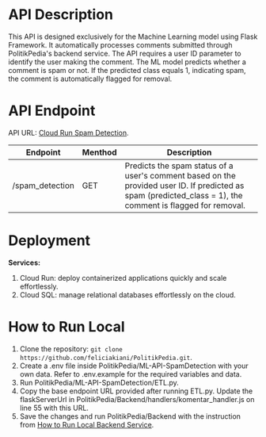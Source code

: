 # API Description
This API is designed exclusively for the Machine Learning model using Flask Framework. It automatically processes comments submitted through PolitikPedia's backend service. The API requires a user ID parameter to identify the user making the comment. The ML model predicts whether a comment is spam or not. If the predicted class equals 1, indicating spam, the comment is automatically flagged for removal.

# API Endpoint
API URL: [Cloud Run Spam Detection](https://spam-detection-service-ztd22w7ixa-et.a.run.app).

|Endpoint|Menthod|Description|
|----|-----|-------|
|/spam_detection|GET|Predicts the spam status of a user's comment based on the provided user ID. If predicted as spam (predicted_class = 1), the comment is flagged for removal.|

# Deployment
**Services:**
1. Cloud Run: deploy containerized applications quickly and scale effortlessly.
3. Cloud SQL: manage relational databases effortlessly on the cloud.

# How to Run Local
1. Clone the repository: `git clone https://github.com/feliciakiani/PolitikPedia.git`.
2. Create a .env file inside PolitikPedia/ML-API-SpamDetection with your own data. Refer to .env.example for the required variables and data.
3. Run PolitikPedia/ML-API-SpamDetection/ETL.py.
4. Copy the base endpoint URL provided after running ETL.py. Update the flaskServerUrl in PolitikPedia/Backend/handlers/komentar_handler.js on line 55 with this URL.
4. Save the changes and run PolitikPedia/Backend with the instruction from [How to Run Local Backend Service](https://github.com/feliciakiani/PolitikPedia/tree/main/Backend).